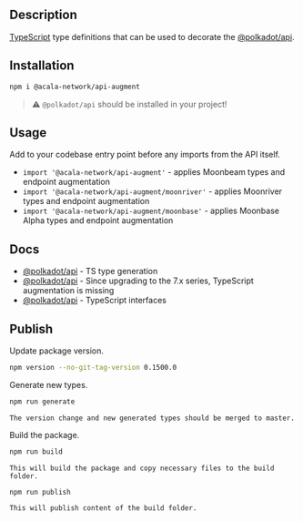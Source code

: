 ## Description

<a href="http://www.typescriptlang.org" target="_blank">TypeScript</a> type definitions that can be used to decorate the <a href="https://www.npmjs.com/package/@polkadot/api" target="_blank">@polkadot/api</a>.

## Installation

```bash
npm i @acala-network/api-augment
```

> :warning: `@polkadot/api` should be installed in your project!

## Usage

Add to your codebase entry point before any imports from the API itself.

- `import '@acala-network/api-augment'` - applies Moonbeam types and endpoint augmentation
- `import '@acala-network/api-augment/moonriver'` - applies Moonriver types and endpoint augmentation
- `import '@acala-network/api-augment/moonbase'` - applies Moonbase Alpha types and endpoint augmentation

## Docs

- <a href="https://polkadot.js.org/docs/api/examples/promise/typegen/" target="_blank">@polkadot/api</a> - TS type generation
- <a href="https://polkadot.js.org/docs/api/FAQ/#since-upgrading-to-the-7x-series-typescript-augmentation-is-missing" target="_blank">@polkadot/api</a> - Since upgrading to the 7.x series, TypeScript augmentation is missing
- <a href="https://polkadot.js.org/docs/api/start/typescript" target="_blank">@polkadot/api</a> - TypeScript interfaces

## Publish

Update package version.

```bash
npm version --no-git-tag-version 0.1500.0
```

Generate new types.

```bash
npm run generate
```

`The version change and new generated types should be merged to master.`

Build the package.

```bash
npm run build
```

`This will build the package and copy necessary files to the build folder.`

```bash
npm run publish
```

`This will publish content of the build folder.`
